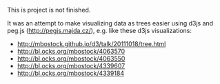 This is project is not finished.

It was an attempt to make visualizing data as trees easier using d3js and peg.js (http://pegjs.majda.cz/),
e.g. like these d3js visualizations:
 - http://mbostock.github.io/d3/talk/20111018/tree.html
 - http://bl.ocks.org/mbostock/4063570
 - http://bl.ocks.org/mbostock/4063550
 - http://bl.ocks.org/mbostock/4339607
 - http://bl.ocks.org/mbostock/4339184